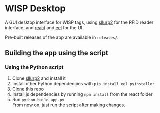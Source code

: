 # WISP Desktop

A GUI desktop interface for WISP tags, using [sllurp2](https://github.com/fviard/sllurp/tree/fviard-develop-v2/sllurp) for the RFID reader interface, and [react](https://github.com/facebook/react) and [eel](https://github.com/ChrisKnott/Eel) for the UI.

Pre-built releases of the app are available in `releases/`.

## Building the app using the script
### Using the Python script
1. Clone [sllurp2](https://github.com/fviard/sllurp/tree/fviard-develop-v2/sllurp) and install it
2. Install other Python dependencies with `pip install eel pyinstaller`
3. Clone this repo
4. Install js dependencies by running `npm install` from the react folder
5. Run `python build_app.py`  
From now on, just run the script after making changes.
